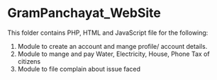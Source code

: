 # GramPanchayat_WebSite
This folder contains PHP, HTML and JavaScript file for the following:

1. Module to create an account and mange profile/ account details.
2. Module to mange and pay Water, Electricity, House, Phone Tax of citizens
3. Module to file complain about issue faced

